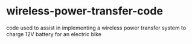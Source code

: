 # wireless-power-transfer-code
code used to assist in implementing a wireless power transfer system to charge 12V battery for an electric bike
